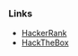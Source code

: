 <h3>Links</h3>
<ul>
  <li>  <a href= "https://www.hackerrank.com/berkutgokmen">HackerRank</a> </li>
  <li>  <a href= " https://app.hackthebox.com/profile/1169901">HackTheBox</a> </li>

 
</ul>
